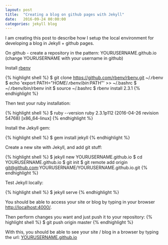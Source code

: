 ```yaml
---
layout: post
title:  "Creating a blog on github pages with Jekyll"
date:   2016-09-24 00:00:00
categories: jekyll blog
---
```


I am creating this post to describe how I setup the local environment for developing a blog in Jekyll + github pages.

On github - create a repository in the pattern: YOURUSERNAME.github.io (change YOURUSERNAME with your username in github)

Install [rbenv](https://github.com/rbenv/rbenv)

{% highlight shell %}
$ git clone https://github.com/rbenv/rbenv.git ~/.rbenv
$ echo 'export PATH="$HOME/.rbenv/bin:$PATH"' >> ~/.bashrc
$ ~/.rbenv/bin/rbenv init
$ source ~/.bashrc
$ rbenv install 2.3.1
{% endhighlight %}

Then test your ruby installation:

{% highlight shell %}
$ ruby --version
ruby 2.3.1p112 (2016-04-26 revision 54768) [x86_64-linux]
{% endhighlight %}

Install the Jekyll gem:

{% highlight shell %}
$ gem install jekyll
{% endhighlight %}

Create a new site with Jekyll, and add git stuff:

{% highlight shell %}
$ jekyll new YOURUSERNAME.github.io
$ cd YOURUSERNAME.github.io
$ git init
$ git remote add origin git@github.com:YOURUSERNAME/YOURUSERNAME.github.io.git
{% endhighlight %}

Test Jekyll locally:

{% highlight shell %}
$ jekyll serve
{% endhighlight %}

You should be able to access your site or blog by typing in your browser [http://localhost:4000/](http://localhost:4000/).

Then perform changes you want and just push it to your repository:
{% highlight shell %}
$ git push origin master
{% endhighlight %}

With this, you should be able to see your site / blog in a browser by typing the url: [YOURUSERNAME.github.io](YOURUSERNAME.github.io)

